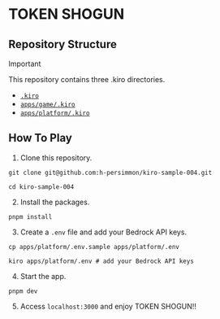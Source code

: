 # TOKEN SHOGUN

## Repository Structure

> [!IMPORTANT]
> This repository contains three .kiro directories.
> - [`.kiro`](.kiro)
> - [`apps/game/.kiro`](apps/game/.kiro)
> - [`apps/platform/.kiro`](apps/platform/.kiro)

## How To Play

1. Clone this repository.
```shell
git clone git@github.com:h-persimmon/kiro-sample-004.git
```
```shell
cd kiro-sample-004
```

2. Install the packages.
```shell
pnpm install
```

3. Create a `.env` file and add your Bedrock API keys.
```shell
cp apps/platform/.env.sample apps/platform/.env
```
```shell
kiro apps/platform/.env # add your Bedrock API keys
```

4. Start the app.
```shell
pnpm dev
```

5. Access `localhost:3000` and enjoy TOKEN SHOGUN!!
